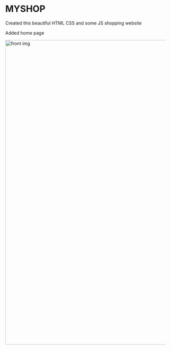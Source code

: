 # MYSHOP

Created this beautiful HTML CSS and some JS shopping website


Added home page 

<img width="955" alt="front img" src="https://github.com/JohnnyLouisTech/MYSHOP/assets/29494723/7d8b2812-ac63-494a-b8bb-259791b64647">
